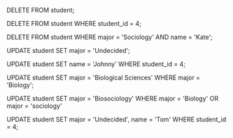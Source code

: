 
DELETE FROM student;

DELETE FROM student
WHERE student_id = 4;

DELETE FROM student
WHERE major = 'Sociology' AND name = 'Kate';

UPDATE student
SET major = 'Undecided';

UPDATE student
SET name = 'Johnny'
WHERE student_id = 4;

UPDATE student
SET major = 'Biological Sciences'
WHERE major = 'Biology';

UPDATE student
SET major = 'Biosociology'
WHERE major = 'Biology' OR major = 'sociology'

UPDATE student
SET major = 'Undecided', name = 'Tom'
WHERE student_id = 4;
